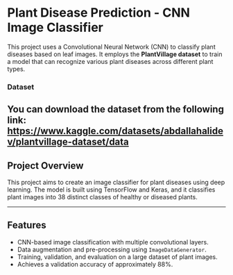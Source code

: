 # Plant Disease Prediction - CNN Image Classifier

This project uses a Convolutional Neural Network (CNN) to classify plant diseases based on leaf images. It employs the **PlantVillage dataset** to train a model that can recognize various plant diseases across different plant types.

### Dataset
You can download the dataset from the following link:
https://www.kaggle.com/datasets/abdallahalidev/plantvillage-dataset/data
---

## Project Overview

This project aims to create an image classifier for plant diseases using deep learning. The model is built using TensorFlow and Keras, and it classifies plant images into 38 distinct classes of healthy or diseased plants.

---

## Features
- CNN-based image classification with multiple convolutional layers.
- Data augmentation and pre-processing using `ImageDataGenerator`.
- Training, validation, and evaluation on a large dataset of plant images.
- Achieves a validation accuracy of approximately 88%.

